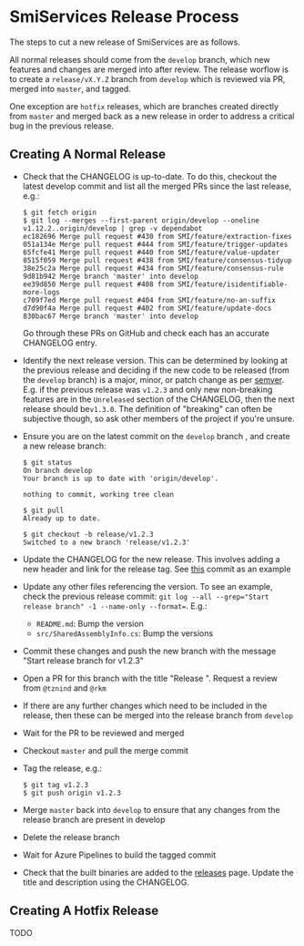 # SmiServices Release Process

The steps to cut a new release of SmiServices are as follows.

All normal releases should come from the `develop` branch, which new features and changes are merged into after review. The release worflow is to create a `release/vX.Y.Z` branch from `develop` which is reviewed via PR, merged into `master`, and tagged.

One exception are `hotfix` releases, which are branches created directly from `master` and merged back as a new release in order to address a critical bug in the previous release.

## Creating A Normal Release

-   Check that the CHANGELOG is up-to-date. To do this, checkout the latest develop commit and list all the merged PRs since the last release, e.g.:
    ```console
    $ git fetch origin
    $ git log --merges --first-parent origin/develop --oneline v1.12.2..origin/develop | grep -v dependabot
    ec182696 Merge pull request #430 from SMI/feature/extraction-fixes
    051a134e Merge pull request #444 from SMI/feature/trigger-updates
    65fcfe41 Merge pull request #440 from SMI/feature/value-updater
    8515f059 Merge pull request #438 from SMI/feature/consensus-tidyup
    38e25c2a Merge pull request #434 from SMI/feature/consensus-rule
    9d81b942 Merge branch 'master' into develop
    ee39d850 Merge pull request #408 from SMI/feature/isidentifiable-more-logs
    c709f7ed Merge pull request #404 from SMI/feature/no-an-suffix
    d7d90f4a Merge pull request #402 from SMI/feature/update-docs
    830bac67 Merge branch 'master' into develop
    ```
    Go through these PRs on GitHub and check each has an accurate CHANGELOG entry.

-   Identify the next release version. This can be determined by looking at the previous release and deciding if the new code to be released (from the `develop` branch) is a major, minor, or patch change as per [semver](https://semver.org). E.g. if the previous release was `v1.2.3` and only new non-breaking features are in the `Unreleased` section of the CHANGELOG, then the next release should be`v1.3.0`. The definition of "breaking" can often be subjective though, so ask other members of the project if you're unsure.

-   Ensure you are on the latest commit on the `develop` branch , and create a new release branch:

    ```console
    $ git status
    On branch develop
    Your branch is up to date with 'origin/develop'.

    nothing to commit, working tree clean

    $ git pull
    Already up to date.

    $ git checkout -b release/v1.2.3
    Switched to a new branch 'release/v1.2.3'
    ```

-   Update the CHANGELOG for the new release. This involves adding a new header and link for the release tag. See [this](https://github.com/SMI/SmiServices/commit/c8e198f937779debcc65b72d074b9bce7dad4691#diff-06572a96a58dc510037d5efa622f9bec8519bc1beab13c9f251e97e657a9d4ed) commit as an example
-   Update any other files referencing the version. To see an example, check the previous release commit: `git log --all --grep="Start release branch" -1 --name-only --format=`. E.g.:
    -   `README.md`: Bump the version
    -   `src/SharedAssemblyInfo.cs`: Bump the versions

-   Commit these changes and push the new branch with the message "Start release branch for v1.2.3"
-   Open a PR for this branch with the title "Release <version>". Request a review from `@tznind` and `@rkm`
-   If there are any further changes which need to be included in the release, then these can be merged into the release branch from `develop`
-   Wait for the PR to be reviewed and merged
-   Checkout `master` and pull the merge commit
-   Tag the release, e.g.:
    ```console
    $ git tag v1.2.3
    $ git push origin v1.2.3
    ```

-   Merge `master` back into `develop` to ensure that any changes from the release branch are present in develop
-   Delete the release branch
-   Wait for Azure Pipelines to build the tagged commit
-   Check that the built binaries are added to the [releases](https://github.com/SMI/SmiServices/releases) page. Update the title and description using the CHANGELOG.

## Creating A Hotfix Release

TODO
